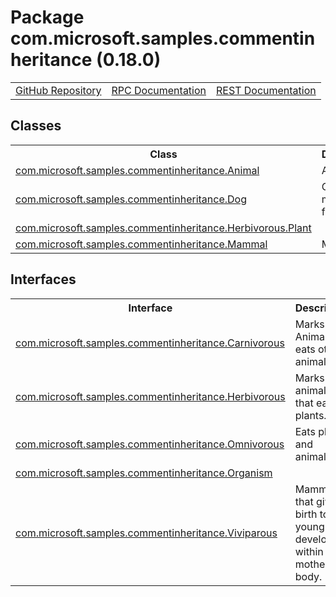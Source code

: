# Package com.microsoft.samples.commentinheritance (0.18.0)
<table>
   <tr>
     <td><a href="https://github.com/googleapis/google-cloud-java/tree/main/java-apikeys/google-cloud-apikeys/src/main/java/com/microsoft/samples/commentinheritance">GitHub Repository</a></td>
     <td><a href="https://cloud.google.com/api-keys/docs/reference/rpc">RPC Documentation</a></td>
     <td><a href="https://cloud.google.com/api-keys/docs/reference/rest">REST Documentation</a></td>
   </tr>
 </table>

## Classes
<table>
   <tr>
     <th>
Class</th>
     <th>
Description</th>
<tr>
<td><a href="https://cloud.google.com/java/docs/reference/google-cloud-apikeys/latest/com.microsoft.samples.commentinheritance.Animal">com.microsoft.samples.commentinheritance.Animal</a></td>
<td>
Animal.</td>
   </tr>
<tr>
<td><a href="https://cloud.google.com/java/docs/reference/google-cloud-apikeys/latest/com.microsoft.samples.commentinheritance.Dog">com.microsoft.samples.commentinheritance.Dog</a></td>
<td>
Canine and man's best friend.</td>
   </tr>
<tr>
<td><a href="https://cloud.google.com/java/docs/reference/google-cloud-apikeys/latest/com.microsoft.samples.commentinheritance.Herbivorous.Plant">com.microsoft.samples.commentinheritance.Herbivorous.Plant</a></td>
<td>
</td>
   </tr>
<tr>
<td><a href="https://cloud.google.com/java/docs/reference/google-cloud-apikeys/latest/com.microsoft.samples.commentinheritance.Mammal">com.microsoft.samples.commentinheritance.Mammal</a></td>
<td>
Mammal.</td>
   </tr>
 </table>

## Interfaces
<table>
   <tr>
     <th>
Interface</th>
     <th>
Description</th>
<tr>
<td><a href="https://cloud.google.com/java/docs/reference/google-cloud-apikeys/latest/com.microsoft.samples.commentinheritance.Carnivorous">com.microsoft.samples.commentinheritance.Carnivorous</a></td>
<td>
Marks an Animal that eats other animals.</td>
   </tr>
<tr>
<td><a href="https://cloud.google.com/java/docs/reference/google-cloud-apikeys/latest/com.microsoft.samples.commentinheritance.Herbivorous">com.microsoft.samples.commentinheritance.Herbivorous</a></td>
<td>
Marks animals that eat plants.</td>
   </tr>
<tr>
<td><a href="https://cloud.google.com/java/docs/reference/google-cloud-apikeys/latest/com.microsoft.samples.commentinheritance.Omnivorous">com.microsoft.samples.commentinheritance.Omnivorous</a></td>
<td>
Eats plants and animals.</td>
   </tr>
<tr>
<td><a href="https://cloud.google.com/java/docs/reference/google-cloud-apikeys/latest/com.microsoft.samples.commentinheritance.Organism">com.microsoft.samples.commentinheritance.Organism</a></td>
<td>
</td>
   </tr>
<tr>
<td><a href="https://cloud.google.com/java/docs/reference/google-cloud-apikeys/latest/com.microsoft.samples.commentinheritance.Viviparous">com.microsoft.samples.commentinheritance.Viviparous</a></td>
<td>
Mammals that give birth to young that develop within the mother's body.</td>
   </tr>
 </table>

